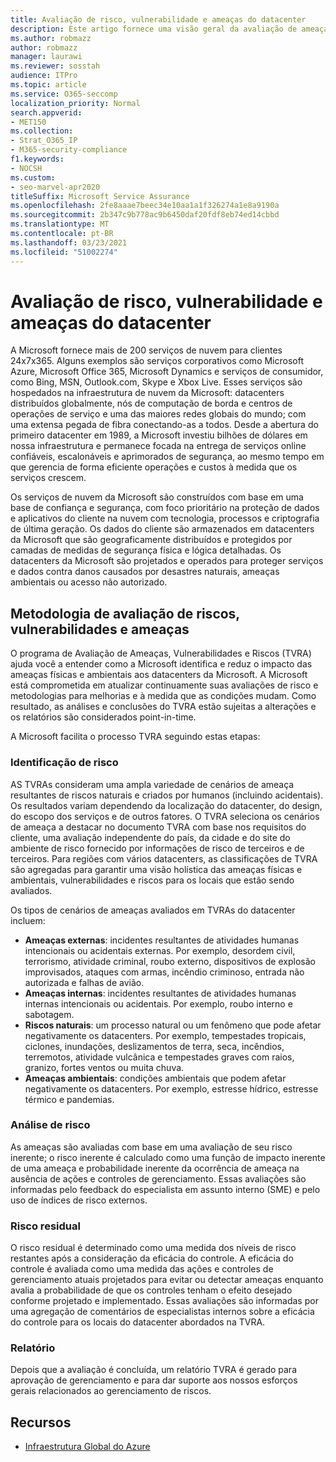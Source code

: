 ```yaml
---
title: Avaliação de risco, vulnerabilidade e ameaças do datacenter
description: Este artigo fornece uma visão geral da avaliação de ameaças, vulnerabilidades e riscos do datacenter no Microsoft 365.
ms.author: robmazz
author: robmazz
manager: laurawi
ms.reviewer: sosstah
audience: ITPro
ms.topic: article
ms.service: O365-seccomp
localization_priority: Normal
search.appverid:
- MET150
ms.collection:
- Strat_O365_IP
- M365-security-compliance
f1.keywords:
- NOCSH
ms.custom:
- seo-marvel-apr2020
titleSuffix: Microsoft Service Assurance
ms.openlocfilehash: 2fe8aaae7beec34e10aa1a1f326274a1e8a9190a
ms.sourcegitcommit: 2b347c9b778ac9b6450daf20fdf8eb74ed14cbbd
ms.translationtype: MT
ms.contentlocale: pt-BR
ms.lasthandoff: 03/23/2021
ms.locfileid: "51002274"
---
```

# <a name="datacenter-threat-vulnerability-and-risk-assessment"></a>Avaliação de risco, vulnerabilidade e ameaças do datacenter

A Microsoft fornece mais de 200 serviços de nuvem para clientes 24x7x365. Alguns exemplos são serviços corporativos como Microsoft Azure, Microsoft Office 365, Microsoft Dynamics e serviços de consumidor, como Bing, MSN, Outlook.com, Skype e Xbox Live. Esses serviços são hospedados na infraestrutura de nuvem da Microsoft: datacenters distribuídos globalmente, nós de computação de borda e centros de operações de serviço e uma das maiores redes globais do mundo; com uma extensa pegada de fibra conectando-as a todos. Desde a abertura do primeiro datacenter em 1989, a Microsoft investiu bilhões de dólares em nossa infraestrutura e permanece focada na entrega de serviços online confiáveis, escalonáveis e aprimorados de segurança, ao mesmo tempo em que gerencia de forma eficiente operações e custos à medida que os serviços crescem.

Os serviços de nuvem da Microsoft são construídos com base em uma base de confiança e segurança, com foco prioritário na proteção de dados e aplicativos do cliente na nuvem com tecnologia, processos e criptografia de última geração. Os dados do cliente são armazenados em datacenters da Microsoft que são geograficamente distribuídos e protegidos por camadas de medidas de segurança física e lógica detalhadas. Os datacenters da Microsoft são projetados e operados para proteger serviços e dados contra danos causados por desastres naturais, ameaças ambientais ou acesso não autorizado.

## <a name="threat-vulnerability-and-risk-assessment-methodology"></a>Metodologia de avaliação de riscos, vulnerabilidades e ameaças

O programa de Avaliação de Ameaças, Vulnerabilidades e Riscos (TVRA) ajuda você a entender como a Microsoft identifica e reduz o impacto das ameaças físicas e ambientais aos datacenters da Microsoft. A Microsoft está comprometida em atualizar continuamente suas avaliações de risco e metodologias para melhorias e à medida que as condições mudam. Como resultado, as análises e conclusões do TVRA estão sujeitas a alterações e os relatórios são considerados point-in-time.

A Microsoft facilita o processo TVRA seguindo estas etapas:

### <a name="risk-identification"></a>Identificação de risco

AS TVRAs consideram uma ampla variedade de cenários de ameaça resultantes de riscos naturais e criados por humanos (incluindo acidentais). Os resultados variam dependendo da localização do datacenter, do design, do escopo dos serviços e de outros fatores. O TVRA seleciona os cenários de ameaça a destacar no documento TVRA com base nos requisitos do cliente, uma avaliação independente do país, da cidade e do site do ambiente de risco fornecido por informações de risco de terceiros e de terceiros. Para regiões com vários datacenters, as classificações de TVRA são agregadas para garantir uma visão holística das ameaças físicas e ambientais, vulnerabilidades e riscos para os locais que estão sendo avaliados.

Os tipos de cenários de ameaças avaliados em TVRAs do datacenter incluem:

- **Ameaças externas**: incidentes resultantes de atividades humanas intencionais ou acidentais externas. Por exemplo, desordem civil, terrorismo, atividade criminal, roubo externo, dispositivos de explosão improvisados, ataques com armas, incêndio criminoso, entrada não autorizada e falhas de avião.
- **Ameaças internas**: incidentes resultantes de atividades humanas internas intencionais ou acidentais. Por exemplo, roubo interno e sabotagem.
- **Riscos naturais**: um processo natural ou um fenômeno que pode afetar negativamente os datacenters. Por exemplo, tempestades tropicais, ciclones, inundações, deslizamentos de terra, seca, incêndios, terremotos, atividade vulcânica e tempestades graves com raios, granizo, fortes ventos ou muita chuva.
- **Ameaças ambientais**: condições ambientais que podem afetar negativamente os datacenters. Por exemplo, estresse hídrico, estresse térmico e pandemias.

### <a name="risk-analysis"></a>Análise de risco

As ameaças são avaliadas com base em uma avaliação de seu risco inerente; o risco inerente é calculado como uma função de impacto inerente de uma ameaça e probabilidade inerente da ocorrência de ameaça na ausência de ações e controles de gerenciamento. Essas avaliações são informadas pelo feedback do especialista em assunto interno (SME) e pelo uso de índices de risco externos.

### <a name="residual-risk"></a>Risco residual

O risco residual é determinado como uma medida dos níveis de risco restantes após a consideração da eficácia do controle. A eficácia do controle é avaliada como uma medida das ações e controles de gerenciamento atuais projetados para evitar ou detectar ameaças enquanto avalia a probabilidade de que os controles tenham o efeito desejado conforme projetado e implementado. Essas avaliações são informadas por uma agregação de comentários de especialistas internos sobre a eficácia do controle para os locais do datacenter abordados na TVRA.

### <a name="report"></a>Relatório

Depois que a avaliação é concluída, um relatório TVRA é gerado para aprovação de gerenciamento e para dar suporte aos nossos esforços gerais relacionados ao gerenciamento de riscos.

## <a name="resources"></a>Recursos

- [Infraestrutura Global do Azure](https://www.microsoft.com/datacenters)

